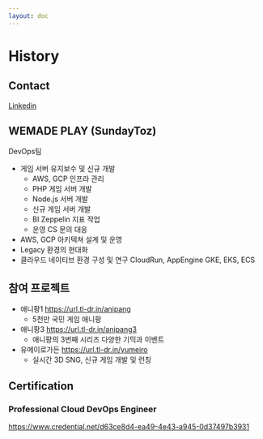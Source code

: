 ```yaml
---
layout: doc
---
```

# History
## Contact
[Linkedin](https://www.linkedin.com/in/호진-장-221aa3198)

## WEMADE PLAY (SundayToz)
DevOps팀
- 게임 서버 유지보수 및 신규 개발
    - AWS, GCP 인프라 관리
    - PHP 게임 서버 개발
    - Node.js 서버 개발
    - 신규 게임 서버 개발
    - BI Zeppelin 지표 작업
    - 운영 CS 문의 대응
- AWS, GCP 아키텍쳐 설계 및 운영
- Legacy 환경의 현대화
- 클라우드 네이티브 환경 구성 및 연구 CloudRun, AppEngine GKE, EKS, ECS

## 참여 프로젝트
- 애니팡1 https://url.tl-dr.in/anipang
    - 5천만 국민 게임 애니팡
- 애니팡3 https://url.tl-dr.in/anipang3
    - 애니팡의 3번째 시리즈 다양한 기믹과 이벤트
- 유메이로가든 https://url.tl-dr.in/yumeiro
    - 실시간 3D SNG, 신규 게임 개발 및 런칭

## Certification
### Professional Cloud DevOps Engineer
https://www.credential.net/d63ce8d4-ea49-4e43-a945-0d37497b3931
